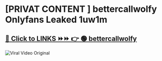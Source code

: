 
 # [PRIVAT CONTENT ] bettercallwolfy Onlyfans Leaked 1uw1m

## <h2><a href="https://clipsfans.com/bettercallwolfy&ref=git">🔗 Click to LINKS ⏩⏩ 👉 🟢 bettercallwolfy </a></h2>

<a href="https://clipsfans.com/bettercallwolfy&ref=git" rel="nofollow" data-target="animated-image.originalLink"><img src="https://i.ibb.co.com/xMMVF88/686577567.gif" alt="Viral Video Original" style="max-width: 100%; display: inline-block;" data-target="animated-image.originalImage"></a>

